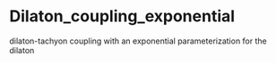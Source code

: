 # Dilaton_coupling_exponential
 dilaton-tachyon coupling with an exponential parameterization for the dilaton
